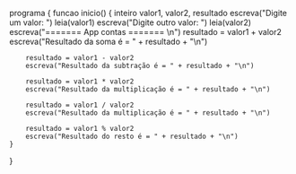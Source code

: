 programa {
	funcao inicio() {
	    inteiro valor1, valor2, resultado
	    escreva("Digite um valor: ")
	    leia(valor1)
	    escreva("Digite outro valor: ")
	    leia(valor2)
	    escreva("======= App contas ======= \n")
	    resultado = valor1 + valor2
	    escreva("Resultado da soma é = " + resultado + "\n")
	    
	    resultado = valor1 - valor2
	    escreva("Resultado da subtração é = " + resultado + "\n")
	    
	    resultado = valor1 * valor2
	    escreva("Resultado da multiplicação é = " + resultado + "\n")
	    
	    resultado = valor1 / valor2
	    escreva("Resultado da multiplicação é = " + resultado + "\n")
	    
	    resultado = valor1 % valor2
	    escreva("Resultado do resto é = " + resultado + "\n")
	}
}